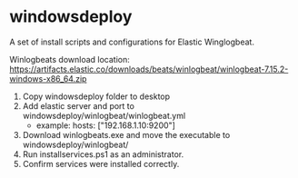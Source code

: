 # windowsdeploy
A set of install scripts and configurations for Elastic Winglogbeat.

Winlogbeats download location:
https://artifacts.elastic.co/downloads/beats/winlogbeat/winlogbeat-7.15.2-windows-x86_64.zip

1. Copy windowsdeploy folder to desktop
2. Add elastic server and port to windowsdeploy/winlogbeat/winlogbeat.yml
	- example: hosts: ["192.168.1.10:9200"]
3. Download winlogbeats.exe and move the executable to windowsdeploy/winlogbeat/
3. Run installservices.ps1 as an administrator. 
4. Confirm services were installed correctly. 
